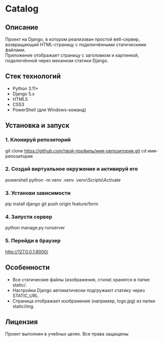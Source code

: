 # Catalog

## Описание

Проект на Django, в котором реализован простой веб-сервер, возвращающий HTML-страницу с подключёнными статическими файлами.  
Приложение отображает страницу с заголовком и картинкой, подключённой через механизм статики Django.

## Стек технологий

- Python 3.11+
- Django 5.x
- HTML5
- CSS3
- PowerShell (для Windows-команд)

## Установка и запуск

### 1. Клонируй репозиторий
git clone https://github.com/твой-профиль/имя-репозитория.git
cd имя-репозитория

### 2. Создай виртуальное окружение и активируй его
powershell
python -m venv .venv
.venv\Scripts\Activate

### 3. Установи зависимости
pip install django
git push origin feature/form


### 4. Запусти сервер
python manage.py runserver

### 5. Перейди в браузер
http://127.0.0.1:8000/

## Особенности

- Все статические файлы (изображения, стили) хранятся в папке static/.
- Настройки Django автоматически подгружают статику через STATIC_URL.
- Страница отображает изображение (например, logo.jpg) из папки static/img.

## Лицензия
Проект выполнен в учебных целях. Все права защищены

